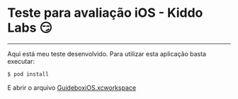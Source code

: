 # Teste para avaliação iOS - Kiddo Labs :smirk:

---

Aqui está meu teste desenvolvido. Para utilizar esta aplicação basta executar:

```bash
$ pod install
```

E abrir o arquivo [GuideboxiOS.xcworkspace](GuideboxiOS.xcworkspace)
